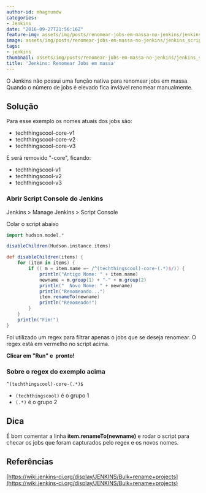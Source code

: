 ```yaml
---
author-id: mhagnumdw
categories:
- Jenkins
date: "2016-09-27T21:56:16Z"
feature-img: assets/img/posts/renomear-jobs-em-massa-no-jenkins/jenkins_script_console_v0.png
image: assets/img/posts/renomear-jobs-em-massa-no-jenkins/jenkins_script_console_v0.png
tags:
- jenkins
thumbnail: assets/img/posts/renomear-jobs-em-massa-no-jenkins/jenkins_script_console_v0.png
title: 'Jenkins: Renomear Jobs em massa'
---
```


O Jenkins não possui uma função nativa para renomear jobs em massa. Quando o número de jobs é elevado fica inviável renomear manualmente.

<!--more-->

## Solução

Para esse exemplo os nomes atuais dos jobs são:

- techthingscool-core-v1
- techthingscool-core-v2
- techthingscool-core-v3

E será removido "-core", ficando:

- techthingscool-v1
- techthingscool-v2
- techthingscool-v3

### Abrir Script Console do Jenkins

Jenkins > Manage Jenkins > Script Console

Colar o script abaixo

```groovy
import hudson.model.*

disableChildren(Hudson.instance.items)

def disableChildren(items) {
    for (item in items) {
        if (( m = item.name =~ /^(techthingscool)-core-(.*)$/)) {
            println("Antigo Nome: " + item.name)
            newname = m.group(1) + "-" + m.group(2)
            println("  Novo Nome: " + newname)
            println("Renomeando...")
            item.renameTo(newname)
            println("Renomeado!")
        }
    }
    println("Fim!")
}
```

Foi utilizado um regex para filtrar apenas o jobs que se deseja renomear. O regex está em vermelho no script acima.

**Clicar em "Run" e  pronto!**

### Sobre o regex do exemplo acima

```text
^(techthingscool)-core-(.*)$
```

- `(techthingscool)` é o grupo 1
- `(.*)` é o grupo 2

## Dica

É bom comentar a linha **item.renameTo(newname)** e rodar o script para checar os jobs que foram capturados pelo regex e os novos nomes.

## Referências

[https://wiki.jenkins-ci.org/display/JENKINS/Bulk+rename+projects](https://wiki.jenkins-ci.org/display/JENKINS/Bulk+rename+projects)

